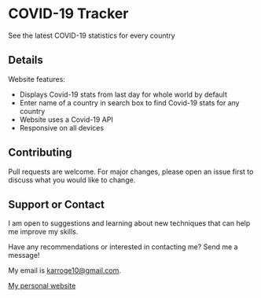 
# COVID-19 Tracker
See the latest COVID-19 statistics for every country

## Details

Website features:
* Displays Covid-19 stats from last day for whole world by default
* Enter name of a country in search box to find Covid-19 stats for any country
* Website uses a Covid-19 API
* Responsive on all devices

## Contributing
Pull requests are welcome. For major changes, please open an issue first to discuss what you would like to change.

## Support or Contact
I am open to suggestions and learning about new techniques that can help me improve my skills.

Have any recommendations or interested in contacting me? Send me a message! 

My email is karroge10@gmail.com.

[My personal website](https://egorkabantsov.netlify.app/)

